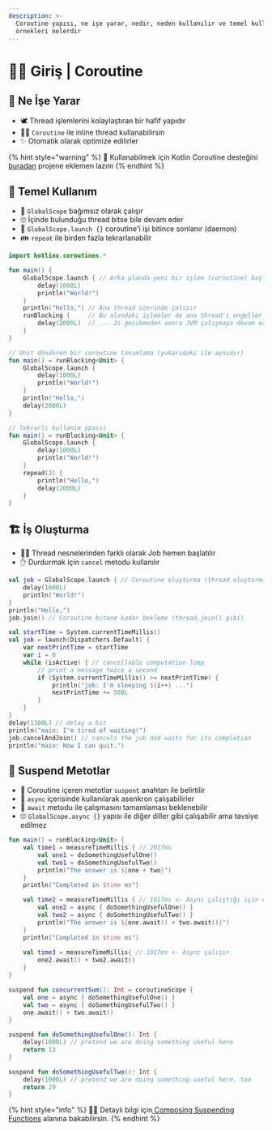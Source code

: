 ```yaml
---
description: >-
  Coroutine yapısı, ne işe yarar, nedir, neden kullanılır ve temel kullanım
  örnekleri nelerdir
---
```


# 🚴‍♂️ Giriş \| Coroutine

## 🔮 Ne İşe Yarar

* 🕊️ Thread işlemlerini kolaylaştıran bir hafif yapıdır
* 👷‍♂️ `Coroutine` ile inline thread kullanabilirsin
* ✨ Otomatik olarak optimize edilirler

{% hint style="warning" %}
📢 Kullanabilmek için Kotlin Coroutine desteğini [buradan](https://github.com/kotlin/kotlinx.coroutines/blob/master/README.md#using-in-your-projects) projene eklemen lazım 
{% endhint %}

## 🧱 Temel Kullanım

* 🧐 `GlobalScope` bağımsız olarak çalışır
* 🙄 İçinde bulunduğu thread bitse bile devam eder
* 🌇 `GlobalScope.launch {}` coroutine'i işi bitince sonlanır \(daemon\)
* 👪 `repeat` ile birden fazla tekrarlanabilir

```kotlin
import kotlinx.coroutines.*

fun main() { 
    GlobalScope.launch { // Arka planda yeni bir işlem (coroutine) başlatır
        delay(1000L)
        println("World!")
    }
    println("Hello,") // Ana thread üzerinde çalışır
    runBlocking {     // Bu alandaki işlemler de ana thread'i engeller
        delay(2000L)  // ... 2s gecikmeden sonra JVM çalışmaya devam eder
    } 
}

// Unit döndüren bir coroutine tanımlama (yukarıdaki ile aynıdır)
fun main() = runBlocking<Unit> { 
    GlobalScope.launch { 
        delay(1000L)
        println("World!")
    }
    println("Hello,")
    delay(2000L)
}

// Tekrarlı kullanım ypaısı
fun main() = runBlocking<Unit> { 
    GlobalScope.launch { 
        delay(1000L)
        println("World!")
    }
    repead(3) {
        println("Hello,")
        delay(2000L)
    }
}
```

## 🏗️ İş Oluşturma

* 🏃‍♂️ Thread nesnelerinden farklı olarak Job hemen başlatılır
* ✋ Durdurmak için `cancel` metodu kullanılır

```kotlin
val job = GlobalScope.launch { // Coroutine oluşturma (thread oluşturma gibi)
    delay(1000L)
    println("World!")
}
println("Hello,")
job.join() // Coroutine bitene kadar bekleme (thread.join() gibi)
```

```kotlin
val startTime = System.currentTimeMillis()
val job = launch(Dispatchers.Default) {
    var nextPrintTime = startTime
    var i = 0
    while (isActive) { // cancellable computation loop
        // print a message twice a second
        if (System.currentTimeMillis() >= nextPrintTime) {
            println("job: I'm sleeping ${i++} ...")
            nextPrintTime += 500L
        }
    }
}
delay(1300L) // delay a bit
println("main: I'm tired of waiting!")
job.cancelAndJoin() // cancels the job and waits for its completion
println("main: Now I can quit.")
```

## 💠 Suspend Metotlar

* 🚫 Coroutine içeren metotlar `suspent` anahtarı ile belirtilir
* 💫 `async` içerisinde kullanılarak asenkron çalışabilirler
* 🛑 `await` metodu ile çalışmasını tamamlaması beklenebilir
* 🙄 `GlobalScope.async {}` yapısı ile diğer diller gibi çalışabilir ama tavsiye edilmez

```kotlin
fun main() = runBlocking<Unit> {
    val time1 = measureTimeMillis { // 2017ms
        val one1 = doSomethingUsefulOne()
        val two1 = doSomethingUsefulTwo()
        println("The answer is ${one + two}")
    }
    println("Completed in $time ms")

    val time2 = measureTimeMillis { // 1017ms <- Async çalıştığı için daha hızlı
        val one2 = async { doSomethingUsefulOne() }
        val two2 = async { doSomethingUsefulTwo() }
        println("The answer is ${one.await() + two.await()}")
    }
    println("Completed in $time ms")
    
    val time3 = measureTimeMillis{ // 1017ms <- Async çalışır
        one2.await() + two2.await() 
    }
}

suspend fun concurrentSum(): Int = coroutineScope {
    val one = async { doSomethingUsefulOne() }
    val two = async { doSomethingUsefulTwo() }
    one.await() + two.await()
}

suspend fun doSomethingUsefulOne(): Int {
    delay(1000L) // pretend we are doing something useful here
    return 13
}

suspend fun doSomethingUsefulTwo(): Int {
    delay(1000L) // pretend we are doing something useful here, too
    return 29
}
```

{% hint style="info" %}
‍🧙‍♂ Detaylı bilgi için[ Composing Suspending Functions](https://kotlinlang.org/docs/reference/coroutines/composing-suspending-functions.html#composing-suspending-functions) alanına bakabilirsin.
{% endhint %}

